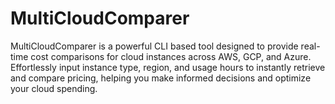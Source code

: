 # MultiCloudComparer
MultiCloudComparer is a powerful CLI based tool designed to provide real-time cost comparisons for cloud instances across AWS, GCP, and Azure. Effortlessly input instance type, region, and usage hours to instantly retrieve and compare pricing, helping you make informed decisions and optimize your cloud spending.
